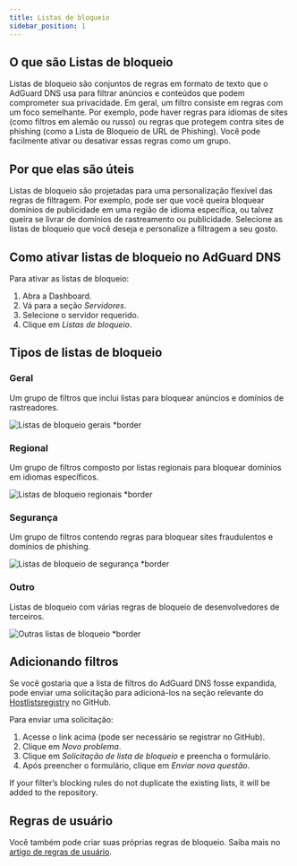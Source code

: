 ```yaml
---
title: Listas de bloqueio
sidebar_position: 1
---
```


## O que são Listas de bloqueio

Listas de bloqueio são conjuntos de regras em formato de texto que o AdGuard DNS usa para filtrar anúncios e conteúdos que podem comprometer sua privacidade. Em geral, um filtro consiste em regras com um foco semelhante. Por exemplo, pode haver regras para idiomas de sites (como filtros em alemão ou russo) ou regras que protegem contra sites de phishing (como a Lista de Bloqueio de URL de Phishing). Você pode facilmente ativar ou desativar essas regras como um grupo.

## Por que elas são úteis

Listas de bloqueio são projetadas para uma personalização flexível das regras de filtragem. Por exemplo, pode ser que você queira bloquear domínios de publicidade em uma região de idioma específica, ou talvez queira se livrar de domínios de rastreamento ou publicidade. Selecione as listas de bloqueio que você deseja e personalize a filtragem a seu gosto.

## Como ativar listas de bloqueio no AdGuard DNS

Para ativar as listas de bloqueio:

1. Abra a Dashboard.
2. Vá para a seção _Servidores_.
3. Selecione o servidor requerido.
4. Clique em _Listas de bloqueio_.

## Tipos de listas de bloqueio

### Geral

Um grupo de filtros que inclui listas para bloquear anúncios e domínios de rastreadores.

![Listas de bloqueio gerais \*border](https://cdn.adtidy.org/content/kb/dns/private/new_dns/blocklists/general.png)

### Regional

Um grupo de filtros composto por listas regionais para bloquear domínios em idiomas específicos.

![Listas de bloqueio regionais \*border](https://cdn.adtidy.org/content/kb/dns/private/new_dns/blocklists/regional.png)

### Segurança

Um grupo de filtros contendo regras para bloquear sites fraudulentos e domínios de phishing.

![Listas de bloqueio de segurança \*border](https://cdn.adtidy.org/content/kb/dns/private/new_dns/blocklists/security.png)

### Outro

Listas de bloqueio com várias regras de bloqueio de desenvolvedores de terceiros.

![Outras listas de bloqueio \*border](https://cdn.adtidy.org/content/kb/dns/private/new_dns/blocklists/other.png)

## Adicionando filtros

Se você gostaria que a lista de filtros do AdGuard DNS fosse expandida, pode enviar uma solicitação para adicioná-los na seção relevante do [Hostlistsregistry](https://github.com/AdguardTeam/HostlistsRegistry) no GitHub.

Para enviar uma solicitação:

1. Acesse o link acima (pode ser necessário se registrar no GitHub).
2. Clique em _Novo problema_.
3. Clique em _Solicitação de lista de bloqueio_ e preencha o formulário.
4. Após preencher o formulário, clique em _Enviar nova questão_.

If your filter’s blocking rules do not duplicate the existing lists, it will be added to the repository.

## Regras de usuário

Você também pode criar suas próprias regras de bloqueio.
Saiba mais no [artigo de regras de usuário](/private-dns/setting-up-filtering/user-rules.md).

